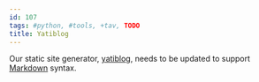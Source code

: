 ```yaml
---
id: 107
tags: #python, #tools, +tav, TODO
title: Yatiblog
---
```


Our static site generator, [yatiblog](https://github.com/tav/yatiblog), needs to be updated to support [Markdown](http://daringfireball.net/projects/markdown/) syntax.